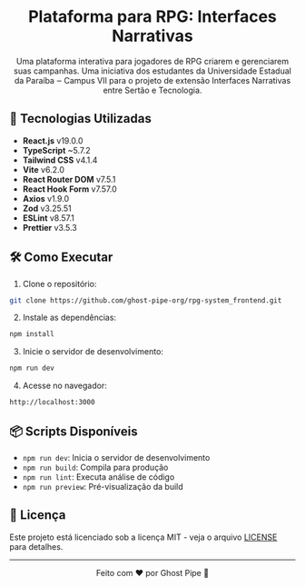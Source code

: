 <h1 align="center"> Plataforma para RPG: Interfaces Narrativas</h1>

<p align="center">
  Uma plataforma interativa para jogadores de RPG criarem e gerenciarem suas campanhas. 
  Uma iniciativa dos estudantes da Universidade Estadual da Paraíba ‒ Campus VII para o projeto de extensão Interfaces Narrativas entre Sertão e Tecnologia.
</p>

## 🚀 Tecnologias Utilizadas

- **React.js** v19.0.0
- **TypeScript** ~5.7.2
- **Tailwind CSS** v4.1.4
- **Vite** v6.2.0
- **React Router DOM** v7.5.1
- **React Hook Form** v7.57.0
- **Axios** v1.9.0
- **Zod** v3.25.51
- **ESLint** v8.57.1
- **Prettier** v3.5.3

## 🛠️ Como Executar

1. Clone o repositório:

```bash
git clone https://github.com/ghost-pipe-org/rpg-system_frontend.git
```

2. Instale as dependências:

```bash
npm install
```

3. Inicie o servidor de desenvolvimento:

```bash
npm run dev
```

4. Acesse no navegador:

```
http://localhost:3000
```

## 📦 Scripts Disponíveis

- `npm run dev`: Inicia o servidor de desenvolvimento
- `npm run build`: Compila para produção
- `npm run lint`: Executa análise de código
- `npm run preview`: Pré-visualização da build

## 📄 Licença

Este projeto está licenciado sob a licença MIT - veja o arquivo [LICENSE](LICENSE) para detalhes.

---

<p align="center">
  Feito com ❤️ por Ghost Pipe 👻
</p>
